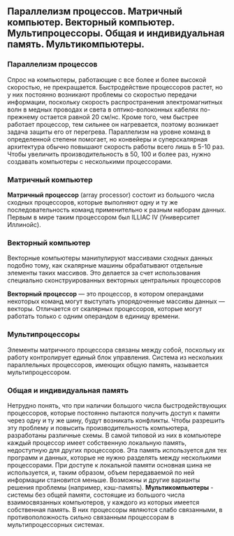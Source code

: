 ## Параллелизм процессов. Матричный компьютер. Векторный компьютер. Мультипроцессоры. Общая и индивидуальная память. Мультикомпьютеры.

### Параллелизм процессов

Спрос на компьютеры, работающие с все более и более высокой скоростью, не прекращается. Быстродействие процессоров растет, но у них постоянно возникают проблемы со скоростью передачи информации, поскольку скорость распространения электромагнитных волн в медных проводах и света в оптико-волоконных кабелях по-прежнему остается равной 20 см/нс. Кроме того, чем быстрее работает процессор, тем сильнее он нагревается, поэтому возникает задача защиты его от перегрева. Параллелизм на уровне команд в определенной степени помогает, но конвейеры и суперскалярная архитектура обычно повышают скорость работы всего лишь в 5-10 раз. Чтобы увеличить производительность в 50, 100 и более раз, нужно создавать компьютеры с несколькими процессорами.  

### Матричный компьютер

**Матричный процессор** (array processor) состоит из большого числа сходных процессоров, которые выполняют одну и ту же последовательность команд применительно к разным наборам данных. Первым в мире таким процессором был ILLIAC IV (Университет Иллинойс).

### Векторный компьютер

Векторные компьютеры манипулируют массивами сходных данных подобно тому, как скалярные машины обрабатывают отдельные элементы таких массивов. Это делается за счет использования специально сконструированных векторных центральных процессоров

**Векторный процессор** — это процессор, в котором операндами некоторых команд могут выступать упорядоченные массивы данных — векторы. Отличается от скалярных процессоров, которые могут работать только с одним операндом в единицу времени. 

### Мультипроцессоры

Элементы матричного процессора связаны между собой, поскольку их работу контролирует единый блок управления. Система из нескольких параллельных процессоров, имеющих общую память, называется мультипроцессором. 

### Общая и индивидуальная память

Нетрудно понять, что при наличии большого числа быстродействующих процессоров, которые постоянно пытаются получить доступ к памяти через одну и ту же шину, будут возникать конфликты. Чтобы разрешить эту проблему и повысить производительность компьютера, разработаны различные схемы. В самой типовой из них в компьютере каждый процессор имеет собственную локальную память, недоступную для других процессоров. Эта память используется для тех программ и данных, которые не нужно разделять между несколькими процессорами. При доступе к локальной памяти основная шина не используется, и, таким образом, объем передаваемой по ней информации становится меньше. Возможны и другие варианты решения проблемы (например, кэш-память). 
**Мультикомпьютеры** - системы без общей памяти, состоящие из большого числа взаимосвязанных компьютеров, у каждого из которых имеется собственная память. В них процессоры являются слабо связанными, в противоположность сильно связанным процессорам в мультипроцессорных системах.